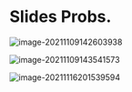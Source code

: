 # Slides Probs.

![image-20211109142603938](https://chqwer2.github.io/img/Typora/image-20211109142603938.png)

![image-20211109143541573](https://chqwer2.github.io/img/Typora/image-20211109143541573.png)

![image-20211116201539594](https://chqwer2.github.io/img/Typora/image-20211116201539594.png)





